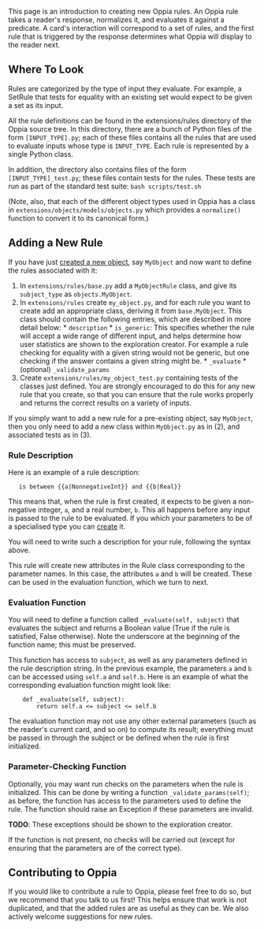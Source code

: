 This page is an introduction to creating new Oppia rules. An Oppia rule takes a reader's response, normalizes it, and evaluates it against a predicate. A card's interaction will correspond to a set of rules, and the first rule that is triggered by the response determines what Oppia will display to the reader next.

## Where To Look ##

Rules are categorized by the type of input they evaluate. For example, a SetRule that tests for equality with an existing set would expect to be given a set as its input.

All the rule definitions can be found in the extensions/rules directory of the Oppia source tree. In this directory, there are a bunch of Python files of the form `[INPUT_TYPE].py`; each of these files contains all the rules that are used to evaluate inputs whose type is `INPUT_TYPE`. Each rule is represented by a single Python class.

In addition, the directory also contains files of the form `[INPUT_TYPE]_test.py`; these files contain tests for the rules. These tests are run as part of the standard test suite:
`bash scripts/test.sh`

(Note, also, that each of the different object types used in Oppia has a class in `extensions/objects/models/objects.py` which provides a `normalize()` function to convert it to its canonical form.)

## Adding a New Rule ##

If you have just [created a new object](Creating-Objects), say `MyObject` and now want to define the rules associated with it:
  1. In `extensions/rules/base.py` add a `MyObjectRule` class, and give its `subject_type` as `objects.MyObject`.
  1. In `extensions/rules` create `my_object.py`, and for each rule you want to create add an appropriate class, deriving it from `base.MyObject`. This class should contain the following entries, which are described in more detail below:
    * `description`
    * `is_generic`: This specifies whether the rule will accept a wide range of different input, and helps determine how user statistics are shown to the exploration creator. For example a rule checking for equality with a given string would not be generic, but one checking if the answer contains a given string might be.
    * `_evaluate`
    * (optional) `_validate_params`
  1. Create `extensions/rules/my_object_test.py` containing tests of the classes just defined. You are strongly encouraged to do this for any new rule that you create, so that you can ensure that the rule works properly and returns the correct results on a variety of inputs.

If you simply want to add a new rule for a pre-existing object, say `MyObject`, then you only need to add a new class within `MyObject.py` as in (2), and associated tests as in (3).

### Rule Description ###

Here is an example of a rule description:

```
   is between {{a|NonnegativeInt}} and {{b|Real}}
```

This means that, when the rule is first created, it expects to be given a non-negative integer, `a`, and a real number, `b`. This all happens before any input is passed to the rule to be evaluated. If you which your parameters to be of a specialised type you can [create](Creating-Objects) it.

You will need to write such a description for your rule, following the syntax above.

This rule will create new attributes in the Rule class corresponding to the parameter names. In this case, the attributes `a` and `b` will be created. These can be used in the evaluation function, which we turn to next.

### Evaluation Function ###

You will need to define a function called `_evaluate(self, subject)` that evaluates the subject and returns a Boolean value (True if the rule is satisfied, False otherwise). Note the underscore at the beginning of the function name; this must be preserved.

This function has access to `subject`, as well as any parameters defined in the rule description string. In the previous example, the parameters `a` and `b` can be accessed using `self.a` and `self.b`. Here is an example of what the corresponding evaluation function might look like:

```
    def _evaluate(self, subject):
        return self.a <= subject <= self.b
```

The evaluation function may not use any other external parameters (such as the reader's current card, and so on) to compute its result; everything must be passed in through the subject or be defined when the rule is first initialized.

### Parameter-Checking Function ###

Optionally, you may want run checks on the parameters when the rule is initialized. This can be done by writing a function `_validate_params(self)`; as before, the function has access to the parameters used to define the rule. The function should raise an Exception if these parameters are invalid.

**TODO**: These exceptions should be shown to the exploration creator.

If the function is not present, no checks will be carried out (except for ensuring that the parameters are of the correct type).

## Contributing to Oppia ##

If you would like to contribute a rule to Oppia, please feel free to do so, but we recommend that you talk to us first! This helps ensure that work is not duplicated, and that the added rules are as useful as they can be. We also actively welcome suggestions for new rules.
